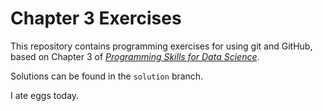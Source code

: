 # Chapter 3 Exercises

This repository contains programming exercises for using git and GitHub, 
based on Chapter 3 of [_Programming Skills for Data Science_](https://programming-for-data-science.github.io/).
 
Solutions can be found in the `solution` branch.

I ate eggs today.